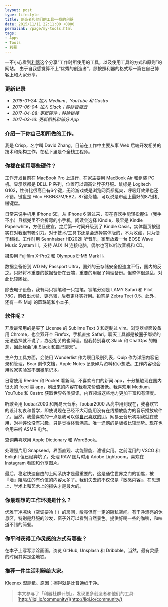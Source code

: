 ```yaml
---
layout: post
type: lifestyle
title: 创造者和他们的工具——我的利器
date: 2015/11/11 22:11:00 +0800
permalink: /page/my-tools.html
tags:
- Apps
- Tools
- 利器
---
```


一不小心看到[利器](http://liqi.io/)这个分享“工作时所使用的工具，以及使用工具的方式和原则”的网站。
由于自我感觉算不上“优秀的创造者”，顾按照利器的格式写一篇在自己博客上和大家分享。

### 更新记录

* _2018-01-24: 加入 Medium、YouTube 和 Castro_
* _2017-06-04: 加入 Slack；移除百度云_
* _2017-04-08: 更新硬件；移除链接_
* _2017-03-16: 更新相机和部分 App_

### 介绍一下你自己和所做的工作。

我是 Crisp，名字叫 David Zhang。目前在工作中主要从事 Web 后端开发相关的技术和架构工作，在私下里是个全栈工程师。

### 你都在使用哪些硬件？

工作开发目前在 MacBook Pro 上进行，在家主要用 MacBook Air 和组装 PC 机。显示器都是 DELL P 系列，位置可以调高让脖子舒服。鼠标是 Logitech G102，性价比很高且有6个键，无论游戏或是浏览网页都挺爽，呼吸灯效果也还不错。键盘是 Filco FKBN87M/EB2，87键茶轴，可以说是市面上最好的87键机械键盘。

日常来说手机用 iPhone SE，从 iPhone 6 转过来，实在喜欢手能轻松握住（我手不小）且揣兜里不会折弯的小手机。阅读会选择 Kindle，最早是 Kindle Paperwhite，方便且便宜，之后第一时间升级到了 Kindle Oasis，实体翻页按键实在对我很有吸引力。对于技术/工具书还是会选择实体版的，不为收藏，只为便于翻找。工作时用 Sennhaiser HD202II 听音乐，家里放着一台 BOSE Wave Music System III，支持 AUX IN 连接电脑，偶尔也可以听收音机和 CD。

摄影用 Fujifilm X-Pro2 和 Olympus E-M5 Mark II。

数据会备份到 WD My Passport Ultra，国外的云存储安全但速度不行，国内的反之。只好将不重要的数据备份在云端，重要的用起了物理备份。但整体很混乱，对此比较困扰。

除去电子设备，我有两只钢笔和一只铅笔。钢笔分别是 LAMY Safari 和 Pilot 78G，前者出水猛、更亮骚，后者更朴实好用。铅笔是 Zebra Tect 0.5。此外，还有一些 Muji 的圆珠笔和小本子。

### 软件呢？

开发最常用的是买了 License 的 Sublime Text 3 和定制过 vim。浏览器桌面设备用 Chrome，也会双开个 Firefox，手机直接 Safari。聊天工具都是被圈子绑架的无法选择就不说了，办公相关的也同理。但我特别喜欢 Slack 和 ChatOps 的概念，因此我会“[用 Slack 和自己聊天](/page/self-collaborating-with-slack.html)”。

生产力工具方面，会使用 Wunderlist 作为项目级别列表，Quip 作为详细内容记录和管理，Bear 创作文档，Apple Notes 记录碎片资料和小想法。工作内容也会用败家实验室不洇墨笔记本。

日常使用 Reeder 和 Pocket 看新闻，不喜欢专门的新闻 app，十分抵触现在国内很火的 feed 类 app，刷出来的内容在我看来价值极低。我喜欢用 Medium、YouTube 和 Castro 获取世界各类资讯，内容领域这些地方更加丰富和有深度。

听歌会用 foobar2000 和网易云音乐。foobar2000 从高中用到现在，我喜欢它的设计初衷和哲学，即使说现在已经不大可能用没有在线播放能力的音乐播放软件了。当然，我最喜欢的一点是我可以做[自己喜欢的UI](/image/foobar2000-ui.jpg)。网易云音乐初期我就在使用，对神评论没有兴趣，只是觉得体验满意。唯一遗憾的是版权比较弱势。现在也会用来听 ASMR 电台。

查词典喜欢用 Apple Dictionary 和 WordBook。

处理照片用 Snapseed，界面直观、功能智能、滤镜实用。之前混用的 VSCO 和 Enlight 但已经弃坑了。处理 RAW 图片时用 Adobe Lightroom。喜欢在 Instagram 看图和分享图片。

最后，稳定快速自由的上网系统才是最重要的。这是通往世界之门的钥匙，被『墙』阻隔住的有价值的内容太多了。我们失去的不仅仅是『敏感内容』，在思想上、学术上和艺术上的损失才是最大的。

### 你最理想的工作环境是什么？

优雅干净凉快（空调要冷！）的房间，敞亮但有一定的隐私空间。有干净漂亮的休息区，特别是舒服的沙发，窗子外可以看到自然景色。提供好喝一些的咖啡，和味道不错的简餐。

### 你平时获得工作灵感的方式有哪些？

在本子上写写涂涂画画，浏览 GitHub, Unsplash 和 Dribbble。当然，最有灵感的时候其实是坐地铁。

### 推荐一件生活利器给大家。

Kleenex 湿厕纸。原因：擦得就是比普通纸干净。

> 本文参与了「利器社群计划」，发现更多创造者和他们的工具: [http://liqi.io/community/](http://liqi.io/community/)
